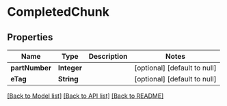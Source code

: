 # CompletedChunk
## Properties

| Name | Type | Description | Notes |
|------------ | ------------- | ------------- | -------------|
| **partNumber** | **Integer** |  | [optional] [default to null] |
| **eTag** | **String** |  | [optional] [default to null] |

[[Back to Model list]](../README.md#documentation-for-models) [[Back to API list]](../README.md#documentation-for-api-endpoints) [[Back to README]](../README.md)

